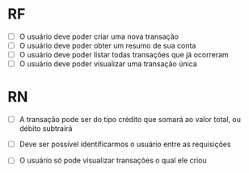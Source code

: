 # RF

- [ ] O usuário deve poder criar uma nova transação
- [ ] O usuário deve poder obter um resumo de sua conta
- [ ] O usuário deve poder listar todas transações que já ocorreram
- [ ] O usuário deve poder visualizar uma transação única

# RN

- [ ] A transação pode ser do tipo crédito que somará ao valor total, ou débito subtrairá
- [ ] Deve ser possível identificarmos o usuário entre as requisições 
- [ ] O usuário só pode visualizar transações o qual ele criou

